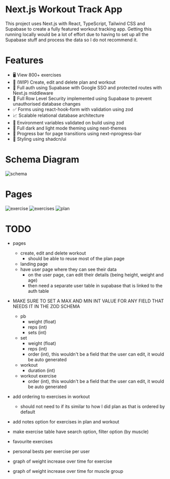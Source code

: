 # Next.js Workout Track App

This project uses Next.js with React, TypeScript, Tailwind CSS and Supabase to create a fully featured workout tracking app. Getting this running locally would be a lot of effort due to having to set up all the Supabase stuff and process the data so I do not recommend it.

# Features

- 🖥️ View 800+ exercises
- 📝 (WIP) Create, edit and delete plan and workout
- 🔑 Full auth using Supabase with Google SSO and protected routes with Next.js middleware
- 🔐 Full Row Level Security implemented using Supabase to prevent unauthorised database changes
- ✅ Forms using react-hook-form with validation using zod
- 📈 Scalable relational database architecture
- 📣 Environment variables validated on build using zod
- 🌙 Full dark and light mode theming using next-themes
- 🌌 Progress bar for page transitions using next-nprogress-bar
- 👾 Styling using shadcn/ui

# Schema Diagram

![schema](https://github.com/user-attachments/assets/32ffc229-7a2e-4e29-9b97-43c70ef59587)

# Pages

![exercise](https://github.com/user-attachments/assets/972d639b-24d5-4e54-b580-b4833b9b558d)
![exercises](https://github.com/user-attachments/assets/c91b8e2d-da2c-45de-adc4-1540babfa29d)
![plan](https://github.com/user-attachments/assets/78e94d14-d75b-425f-9c8b-b2b26428079a)

# TODO

- pages

  - create, edit and delete workout
    - should be able to reuse most of the plan page
  - landing page
  - have user page where they can see their data
    - on the user page, can edit their details (being height, weight and age)
    - then need a separate user table in supabase that is linked to the auth table

- MAKE SURE TO SET A MAX AND MIN INT VALUE FOR ANY FIELD THAT NEEDS IT IN THE ZOD SCHEMA

  - pb
    - weight (float)
    - reps (int)
    - sets (int)
  - set
    - weight (float)
    - reps (int)
    - order (int), this wouldn't be a field that the user can edit, it would be auto generated
  - workout
    - duration (int)
  - workout exercise
    - order (int), this wouldn't be a field that the user can edit, it would be auto generated

- add ordering to exercises in workout
  - should not need to if its similar to how I did plan as that is ordered by default
- add notes option for exercises in plan and workout
- make exercise table have search option, filter option (by muscle)
- favourite exercises
- personal bests per exercise per user
- graph of weight increase over time for exercise
- graph of weight increase over time for muscle group
